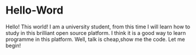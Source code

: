 # Hello-Word
Hello! This world! I am a university student, from this time I will learn how to study in this brilliant open source platform. 
I think it is a good way to learn programme in this platform. Well, talk is cheap,show me the code. Let me begin!

